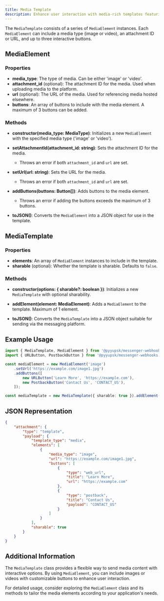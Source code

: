 ```yaml
---
title: Media Template
description: Enhance user interaction with media-rich templates featuring images or videos.
---
```


The `MediaTemplate` consists of a series of `MediaElement` instances. Each `MediaElement` can include a media type (image or video), an attachment ID or URL, and up to three interactive buttons.

## MediaElement

### Properties

-   **media_type**: The type of media. Can be either 'image' or 'video'.
-   **attachment_id** (optional): The attachment ID for the media. Used when uploading media to the platform.
-   **url** (optional): The URL of the media. Used for referencing media hosted elsewhere.
-   **buttons**: An array of buttons to include with the media element. A maximum of 3 buttons can be added.

### Methods

-   **constructor(media_type: MediaType)**: Initializes a new `MediaElement` with the specified media type ('image' or 'video').

-   **setAttachmentId(attachment_id: string)**: Sets the attachment ID for the media.

    -   Throws an error if both `attachment_id` and `url` are set.

-   **setUrl(url: string)**: Sets the URL for the media.

    -   Throws an error if both `attachment_id` and `url` are set.

-   **addButtons(buttons: Button[])**: Adds buttons to the media element.

    -   Throws an error if adding the buttons exceeds the maximum of 3 buttons.

-   **toJSON()**: Converts the `MediaElement` into a JSON object for use in the template.

## MediaTemplate

### Properties

-   **elements**: An array of `MediaElement` instances to include in the template.
-   **sharable** (optional): Whether the template is sharable. Defaults to `false`.

### Methods

-   **constructor(options: { sharable?: boolean })**: Initializes a new `MediaTemplate` with optional sharability.

-   **addElement(element: MediaElement)**: Adds a `MediaElement` to the template. Maximum of 1 element.

-   **toJSON()**: Converts the `MediaTemplate` into a JSON object suitable for sending via the messaging platform.

## Example Usage

```typescript
import { MediaTemplate, MediaElement } from '@pyyupsk/messenger-webhooks';
import { URLButton, PostbackButton } from '@pyyupsk/messenger-webhooks';

const mediaElement = new MediaElement('image')
    .setUrl('https://example.com/image1.jpg')
    .addButtons([
        new URLButton('Learn More', 'https://example.com'),
        new PostbackButton('Contact Us', 'CONTACT_US'),
    ]);

const mediaTemplate = new MediaTemplate({ sharable: true }).addElement(mediaElement);
```

## JSON Representation

```json
{
    "attachment": {
        "type": "template",
        "payload": {
            "template_type": "media",
            "elements": [
                {
                    "media_type": "image",
                    "url": "https://example.com/image1.jpg",
                    "buttons": [
                        {
                            "type": "web_url",
                            "title": "Learn More",
                            "url": "https://example.com"
                        },
                        {
                            "type": "postback",
                            "title": "Contact Us",
                            "payload": "CONTACT_US"
                        }
                    ]
                }
            ],
            "sharable": true
        }
    }
}
```

## Additional Information

The `MediaTemplate` class provides a flexible way to send media content with interactive options. By using `MediaElement`, you can include images or videos with customizable buttons to enhance user interaction.

For detailed usage, consider exploring the `MediaElement` class and its methods to tailor the media elements according to your application's needs.
